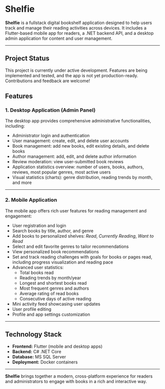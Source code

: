 # Shelfie

**Shelfie** is a fullstack digital bookshelf application designed to help users track and manage their reading activities across devices. It includes a Flutter-based mobile app for readers, a .NET backend API, and a desktop admin application for content and user management.

---
## Project Status

This project is currently under active development. Features are being implemented and tested, and the app is not yet production-ready. Contributions and feedback are welcome!


## Features

### 1. Desktop Application (Admin Panel)

The desktop app provides comprehensive administrative functionalities, including:

- Administrator login and authentication
- User management: create, edit, and delete user accounts
- Book management: add new books, edit existing details, and delete books
- Author management: add, edit, and delete author information
- Review moderation: view user-submitted book reviews
- Application statistics overview: number of users, books, authors, reviews, most popular genres, most active users
- Visual statistics (charts): genre distribution, reading trends by month, and more

---

### 2. Mobile Application

The mobile app offers rich user features for reading management and engagement:

- User registration and login
- Search books by title, author, and genre
- Add books to personalized shelves: *Read*, *Currently Reading*, *Want to Read*
- Select and edit favorite genres to tailor recommendations
- View personalized book recommendations
- Set and track reading challenges with goals for books or pages read, including progress visualization and reading pace
- Advanced user statistics:
  - Total books read
  - Reading trends by month/year
  - Longest and shortest books read
  - Most frequent genres and authors
  - Average rating of read books
  - Consecutive days of active reading
- Mini activity feed showcasing user updates
- User profile editing
- Profile and app settings customization

---

## Technology Stack

- **Frontend:** Flutter (mobile and desktop apps)
- **Backend:** C# .NET Core
- **Database:** MS SQL Server
- **Deployment:** Docker containers


---

**Shelfie** brings together a modern, cross-platform experience for readers and administrators to engage with books in a rich and interactive way.
